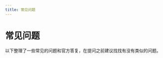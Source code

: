 ```yaml
---
title: 常见问题
---
```


# 常见问题

以下整理了一些常见的问题和官方答复，在提问之前建议找找有没有类似的问题。 
<!--  
<a-collapse :bordered="false" class="faq-collapse-margin">
  <template v-slot:expandIcon="props">
    <a-icon type="caret-right" :rotate="props.isActive ? 90 : 0" />
  </template>
  <a-collapse-panel header="为什么按照官方配置了主题，仍然运行不了？提示 Cannot find moudle '@SearchBox'？" key="1" class="faq-collapse">
    <p>该问题的引起可能是由于你的项目没有局部安装 VuePress，直接使用了全局 VuePress 会引起该问题。考虑到用户 VuePress 使用版本不一致以及兼容性，主题默认不再安装 VuePress 依赖，所以使用前请给你的项目安装上 VuePress。（见 <a href="https://github.com/zpfz/vuepress-theme-antdocs/issues/1" target="_blank">#1<OutboundLink /></a>）<a href="https://s2.ax1x.com/2020/03/07/3vAGtO.png" target="_blank">附图<OutboundLink /></a></p> 
  </a-collapse-panel>
  <a-collapse-panel header="为什么按照官方配置了主题，仍然运行不了？提示 Cannot find moudle 'core-js/...'？" key="2" class="faq-collapse">  
    <p>请将 core-js 依赖降级到 2.6.11 版本即可解决。</p> 
  </a-collapse-panel>
  <a-collapse-panel header="可以同时使用 Less 和 Stylus 预处理器嘛？" key="3" class="faq-collapse">
    <p>可以，但不推荐。一来 Less 变量无法直接在 Stylus 上使用，二来还需要安装 Stylus 预处理器，这会让你的 node_modules 变得臃肿。</p>
  </a-collapse-panel>
  <a-collapse-panel header="可以提供 Sass/Stylus 等格式的样式文件吗？" key="4" class="faq-collapse">
    <p>不会提供，但是你可以使用工具（请自行 Google）将 Less 转换成 Sass/Stylus 等。</p>
  </a-collapse-panel>
  <a-collapse-panel header="为什么开启了 lastUpdated 功能，文档底部还是没有显示信息？" key="6" class="faq-collapse">
    <p>lastUpdated 是基于每个文件最后一次 git 提交的 UNIX 时间戳(ms)，意味着你的项目应该是基于 git 的项目，它才能正常显示时间。   </p>
  </a-collapse-panel>
</a-collapse>
-->

<style>
  .faq-collapse-margin{
    margin-top: .625rem;
  }
  .faq-collapse{
    background: #f7f7f7;
    border-radius: 4px;
    margin-bottom: 24px;
    border: 0 !important;
    overflow: hidden;
  }
</style>  

